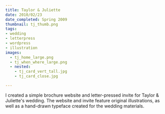 ```yaml
---
title: Taylor & Juliette
date: 2010/02/23
date_completed: Spring 2009
thumbnail: tj_thumb.png
tags:
- wedding
- letterpress
- wordpress
- illustration
images:
  - tj_home_large.png
  - tj_when_where_large.png
  - nested:
    - tj_card_vert_tall.jpg
    - tj_card_close.jpg

---
```


I created a simple brochure website and letter-pressed invite for Taylor & Juliette's wedding. The website and invite feature original illustrations, as well as a hand-drawn typeface created for the wedding materials.
